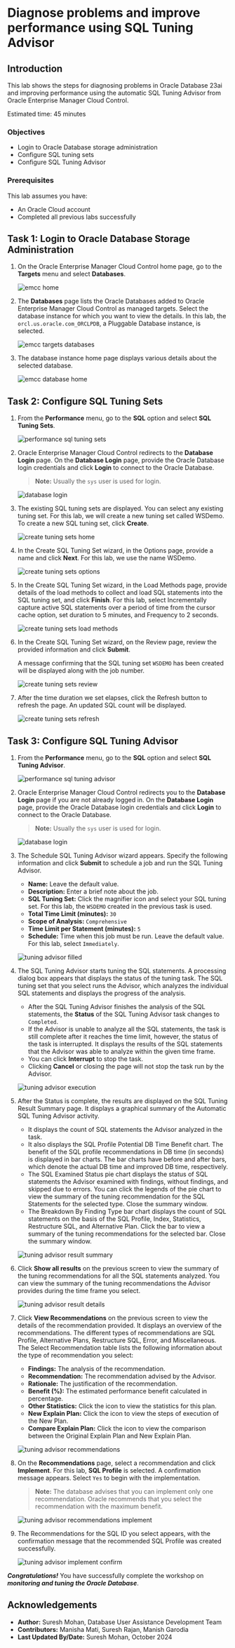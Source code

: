 # Diagnose problems and improve performance using SQL Tuning Advisor

## Introduction

This lab shows the steps for diagnosing problems in Oracle Database 23ai and improving performance using the automatic SQL Tuning Advisor from Oracle Enterprise Manager Cloud Control. 

Estimated time: 45 minutes

### Objectives

-   Login to Oracle Database storage administration
-   Configure SQL tuning sets
-   Configure SQL Tuning Advisor

### Prerequisites

This lab assumes you have:
-   An Oracle Cloud account
-   Completed all previous labs successfully

## Task 1: Login to Oracle Database Storage Administration

1.  On the Oracle Enterprise Manager Cloud Control home page, go to the **Targets** menu and select **Databases**.

    ![emcc home](./images/L3_T1_S1_emcc_home.png " ")  

2.  The **Databases** page lists the Oracle Databases added to Oracle Enterprise Manager Cloud Control as managed targets. Select the database instance for which you want to view the details. In this lab, the `orcl.us.oracle.com_ORCLPDB`, a Pluggable Database instance, is selected.

    ![emcc targets databases](./images/L3_T1_S2_emcc_targets_databases.png " ")  

3.  The database instance home page displays various details about the selected database.

    ![emcc database home](./images/L3_T1_S3_emcc_database_home.png " ")  

##  Task 2: Configure SQL Tuning Sets

1.  From the **Performance** menu, go to the **SQL** option and select **SQL Tuning Sets**.

    ![performance sql tuning sets ](./images/L3_T2_S1_peformance_sql_sql-tuning-sets.png " ")  

2.  Oracle Enterprise Manager Cloud Control redirects to the **Database Login** page. On the **Database Login** page, provide the Oracle Database login credentials and click **Login** to connect to the Oracle Database.
    >   **Note:** Usually the `sys` user is used for login.

    ![database login](./images/L3_T2_S2_database-login.png " ")  

3.  The existing SQL tuning sets are displayed. You can select any existing tuning set. For this lab, we will create a new tuning set called WSDemo. To create a new SQL tuning set, click **Create**.

    ![create tuning sets home](./images/L3_T2_S3_sql-tuning-sets_home.png " ")  

4.  In the Create SQL Tuning Set wizard, in the Options page, provide a name and click **Next**. For this lab, we use the name WSDemo.

    ![create tuning sets options](./images/L3_T2_S4_create_tuning-sets_options.png " ")  

5.  In the Create SQL Tuning Set wizard, in the Load Methods page, provide details of the load methods to collect and load SQL statements into the SQL tuning set, and click **Finish**. For this lab, select Incrementally capture active SQL statements over a period of time from the cursor cache option, set duration to 5 minutes, and Frequency to 2 seconds.

    ![create tuning sets load methods](./images/L3_T2_S5_create_tuning-sets_load-methods.png " ")  

6.  In the Create SQL Tuning Set wizard, on the Review page, review the provided information and click **Submit**.

    A message confirming that the SQL tuning set `WSDEMO` has been created will be displayed along with the job number.

    ![create tuning sets review](./images/L3_T2_S6_create_tuning-sets_review.png " ")  

7.  After the time duration we set elapses, click the Refresh button to refresh the page. An updated SQL count will be displayed.

    ![create tuning sets refresh](./images/L3_T2_S7_create_tuning-sets_refresh.png " ")  


##  Task 3: Configure SQL Tuning Advisor

1.  From the **Performance** menu, go to the **SQL** option and select **SQL Tuning Advisor**.

    ![performance sql tuning advisor](./images/L3_T3_S1_performance_sql_sql-tuning-advisor.png " ")  

2.  Oracle Enterprise Manager Cloud Control redirects you to the **Database Login** page if you are not already logged in. On the **Database Login** page, provide the Oracle Database login credentials and click **Login** to connect to the Oracle Database.
    >   **Note:** Usually the `sys` user is used for login.

    ![database login](./images/L3_T3_S2_database-login.png " ")  

3.  The Schedule SQL Tuning Advisor wizard appears. Specify the following information and click **Submit** to schedule a job and run the SQL Tuning Advisor.

    -   **Name:** Leave the default value.
    -   **Description:** Enter a brief note about the job.
    -   **SQL Tuning Set:** Click the magnifier icon and select your SQL tuning set. For this lab, the `WSDEMO` created in the previous task is used.
    -   **Total Time Limit (minutes):** `30`
    -   **Scope of Analysis:** `Comprehensive`
    -   **Time Limit per Statement (minutes):** `5`
    -   **Schedule:** Time when this job must be run. Leave the default value. For this lab, select `Immediately`.

    ![tuning advisor filled](./images/L3_T3_S3_schedule_tuning-advisor_filled.png " ")  

4.  The SQL Tuning Advisor starts tuning the SQL statements. A processing dialog box appears that displays the status of the tuning task. The SQL tuning set that you select runs the Advisor, which analyzes the individual SQL statements and displays the progress of the analysis.

    -   After the SQL Tuning Advisor finishes the analysis of the SQL statements, the **Status** of the SQL Tuning Advisor task changes to `Completed`.
    -   If the Advisor is unable to analyze all the SQL statements, the task is still complete after it reaches the time limit, however, the status of the task is interrupted. It displays the results of the SQL statements that the Advisor was able to analyze within the given time frame.
    -   You can click **Interrupt** to stop the task.
    -   Clicking **Cancel** or closing the page will not stop the task run by the Advisor.

    ![tuning advisor execution](./images/L3_T3_S4_schedule_tuning-advisor_executing.png " ")  

5.  After the Status is complete, the results are displayed on the SQL Tuning Result Summary page. It displays a graphical summary of the Automatic SQL Tuning Advisor activity.

    -   It displays the count of SQL statements the Advisor analyzed in the task.
    -   It also displays the SQL Profile Potential DB Time Benefit chart. The benefit of the SQL profile recommendations in DB time (in seconds) is displayed in bar charts. The bar charts have before and after bars, which denote the actual DB time and improved DB time, respectively.
    -   The SQL Examined Status pie chart displays the status of SQL statements the Advisor examined with findings, without findings, and skipped due to errors. You can click the legends of the pie chart to view the summary of the tuning recommendation for the SQL Statements for the selected type. Close the summary window.
    -   The Breakdown By Finding Type bar chart displays the count of SQL statements on the basis of the SQL Profile, Index, Statistics, Restructure SQL, and Alternative Plan. Click the bar to view a summary of the tuning recommendations for the selected bar. Close the summary window.

    ![tuning advisor result summary](./images/L3_T3_S5_tuning-advisor_result-summary.png " ")  

6.  Click **Show all results** on the previous screen to view the summary of the tuning recommendations for all the SQL statements analyzed. You can view the summary of the tuning recommendations the Advisor provides during the time frame you select.

    ![tuning advisor result details](./images/L3_T3_S6_tuning-advisor_result-details.png " ")  

7.  Click **View Recommendations** on the previous screen to view the details of the recommendation provided. It displays an overview of the recommendations. The different types of recommendations are SQL Profile, Alternative Plans, Restructure SQL, Error, and Miscellaneous. The Select Recommendation table lists the following information about the type of recommendation you select:

    -   **Findings:** The analysis of the recommendation.
    -   **Recommendation:** The recommendation advised by the Advisor.
    -   **Rationale:** The justification of the recommendation.
    -   **Benefit (%):** The estimated performance benefit calculated in percentage.
    -   **Other Statistics:** Click the icon to view the statistics for this plan.
    -   **New Explain Plan:** Click the icon to view the steps of execution of the New Plan. 
    -   **Compare Explain Plan:** Click the icon to view the comparison between the Original Explain Plan and New Explain Plan.

    ![tuning advisor recommendations](./images/L3_T3_S7_tuning-advisor_recommendations.png " ")  

8.  On the **Recommendations** page, select a recommendation and click **Implement**. For this lab, **SQL Profile** is selected. A confirmation message appears. Select `Yes` to begin with the implementation.

    >   **Note:** The database advises that you can implement only one recommendation. Oracle recommends that you select the recommendation with the maximum benefit.

    ![tuning advisor recommendations implement](./images/L3_T3_S8_tuning-advisor_recommendations_implement.png " ")  

9.  The Recommendations for the SQL ID you select appears, with the confirmation message that the recommended SQL Profile was created successfully.

    ![tuning advisor implement confirm](./images/L3_T3_S9_tuning-advisor_implement_confirm.png " ")  



***Congratulations!*** You have successfully complete the workshop on ***monitoring and tuning the Oracle Database***. 


## Acknowledgements

-	**Author:**  Suresh Mohan, Database User Assistance Development Team
-	**Contributors:** Manisha Mati, Suresh Rajan, Manish Garodia
-	**Last Updated By/Date:** Suresh Mohan, October 2024